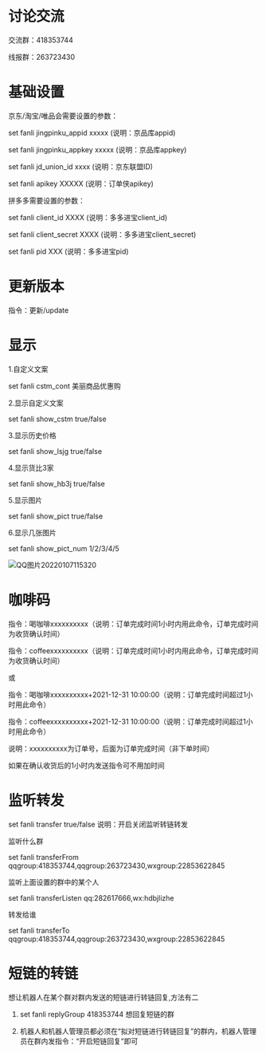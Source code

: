 # 讨论交流

交流群：418353744

线报群：263723430

# 基础设置

京东/淘宝/唯品会需要设置的参数：

set fanli jingpinku_appid xxxxx (说明：京品库appid)

set fanli jingpinku_appkey xxxxx (说明：京品库appkey)

set fanli jd_union_id xxxx (说明：京东联盟ID)

set fanli apikey XXXXX (说明：订单侠apikey)

拼多多需要设置的参数：

set fanli client_id XXXX  (说明：多多进宝client_id)

set fanli client_secret XXXX (说明：多多进宝client_secret)

set fanli pid XXX (说明：多多进宝pid)

# 更新版本

指令：更新/update

# 显示

1.自定义文案

set fanli cstm_cont    美丽商品优惠购

2.显示自定义文案

set fanli show_cstm  true/false

3.显示历史价格

set fanli show_lsjg    true/false 

4.显示货比3家

set fanli show_hb3j    true/false

5.显示图片

set fanli show_pict    true/false

6.显示几张图片

set fanli show_pict_num 1/2/3/4/5 

![QQ图片20220107115320](https://user-images.githubusercontent.com/22290807/148489504-747120d5-bfef-436e-baeb-2af993eb81d7.jpg)

# 咖啡码

指令：喝咖啡xxxxxxxxxx（说明：订单完成时间1小时内用此命令，订单完成时间为收货确认时间）

指令：coffeexxxxxxxxxx（说明：订单完成时间1小时内用此命令，订单完成时间为收货确认时间）

或

指令：喝咖啡xxxxxxxxxx+2021-12-31 10:00:00（说明：订单完成时间超过1小时用此命令）

指令：coffeexxxxxxxxxx+2021-12-31 10:00:00（说明：订单完成时间超过1小时用此命令）

说明：xxxxxxxxxx为订单号，后面为订单完成时间（非下单时间）

如果在确认收货后的1小时内发送指令可不用加时间

# 监听转发

set fanli transfer true/false 说明：开启关闭监听转链转发

监听什么群

set fanli transferFrom qqgroup:418353744,qqgroup:263723430,wxgroup:22853622845

监听上面设置的群中的某个人

set fanli transferListen qq:282617666,wx:hdbjlizhe

转发给谁

set fanli transferTo qqgroup:418353744,qqgroup:263723430,wxgroup:22853622845

# 短链的转链

想让机器人在某个群对群内发送的短链进行转链回复,方法有二

1. set fanli replyGroup 418353744  想回复短链的群

2. 机器人和机器人管理员都必须在“拟对短链进行转链回复”的群内，机器人管理员在群内发指令：“开启短链回复”即可
